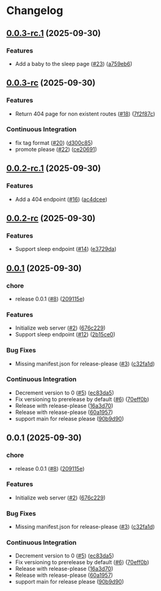 # Changelog

## [0.0.3-rc.1](https://github.com/c-warren/cdnc-release-please-test/compare/v0.0.3-rc...v0.0.3-rc.1) (2025-09-30)


### Features

* Add a baby to the sleep page ([#23](https://github.com/c-warren/cdnc-release-please-test/issues/23)) ([a759eb6](https://github.com/c-warren/cdnc-release-please-test/commit/a759eb6ff2de0c4b16e6b935edeab26b0054d505))

## [0.0.3-rc](https://github.com/c-warren/cdnc-release-please-test/compare/v0.0.2...v0.0.3-rc) (2025-09-30)


### Features

* Return 404 page for non existent routes ([#18](https://github.com/c-warren/cdnc-release-please-test/issues/18)) ([7f2f87c](https://github.com/c-warren/cdnc-release-please-test/commit/7f2f87c2656766e8f4884c092b0aca49e264f685))


### Continuous Integration

* fix tag format ([#20](https://github.com/c-warren/cdnc-release-please-test/issues/20)) ([d300c85](https://github.com/c-warren/cdnc-release-please-test/commit/d300c853905dd7f4e8ba0dbebd7c3a40b0d73080))
* promote please ([#22](https://github.com/c-warren/cdnc-release-please-test/issues/22)) ([ce20691](https://github.com/c-warren/cdnc-release-please-test/commit/ce2069174dcfd7e62c3fff8234a8bd49f686ab90))

## [0.0.2-rc.1](https://github.com/c-warren/cdnc-release-please-test/compare/cdnc-release-please-test-v0.0.2-rc...cdnc-release-please-test-v0.0.2-rc.1) (2025-09-30)


### Features

* Add a 404 endpoint ([#16](https://github.com/c-warren/cdnc-release-please-test/issues/16)) ([ac4dcee](https://github.com/c-warren/cdnc-release-please-test/commit/ac4dceeb91e8536bb338f6c11ae1ce19fc5d9988))

## [0.0.2-rc](https://github.com/c-warren/cdnc-release-please-test/compare/cdnc-release-please-test-v0.0.1...cdnc-release-please-test-v0.0.2-rc) (2025-09-30)


### Features

* Support sleep endpoint ([#14](https://github.com/c-warren/cdnc-release-please-test/issues/14)) ([e3729da](https://github.com/c-warren/cdnc-release-please-test/commit/e3729daa98bdf2817fdc667268eb1f79e4cbb72d))

## [0.0.1](https://github.com/c-warren/cdnc-release-please-test/compare/cdnc-release-please-test-v0.0.1...cdnc-release-please-test-v0.0.1) (2025-09-30)


### chore

* release 0.0.1 ([#8](https://github.com/c-warren/cdnc-release-please-test/issues/8)) ([209115e](https://github.com/c-warren/cdnc-release-please-test/commit/209115e2f27953833417a04df1779fa5779dc291))


### Features

* Initialize web server ([#2](https://github.com/c-warren/cdnc-release-please-test/issues/2)) ([676c229](https://github.com/c-warren/cdnc-release-please-test/commit/676c22989fbed66634f6c9ff36590cf1629f39e5))
* Support sleep endpoint ([#12](https://github.com/c-warren/cdnc-release-please-test/issues/12)) ([2b15ce0](https://github.com/c-warren/cdnc-release-please-test/commit/2b15ce079bed6e0b9c6f42f27eae206e59ff3772))


### Bug Fixes

* Missing manifest.json for release-please ([#3](https://github.com/c-warren/cdnc-release-please-test/issues/3)) ([c32fa1d](https://github.com/c-warren/cdnc-release-please-test/commit/c32fa1df297d2bc330743ef9d70dc2c8f800def4))


### Continuous Integration

* Decrement version to 0 ([#5](https://github.com/c-warren/cdnc-release-please-test/issues/5)) ([ec83da5](https://github.com/c-warren/cdnc-release-please-test/commit/ec83da5207cc1e56b63a08267c4adf09306303f3))
* Fix versioning to prerelease by default ([#6](https://github.com/c-warren/cdnc-release-please-test/issues/6)) ([70eff0b](https://github.com/c-warren/cdnc-release-please-test/commit/70eff0b25af18b40447931f20fa5f009a06c8c60))
* Release with release-please ([16a3d70](https://github.com/c-warren/cdnc-release-please-test/commit/16a3d70120946962c1e9fb7ae497ff434375fcba))
* Release with release-please ([60a1957](https://github.com/c-warren/cdnc-release-please-test/commit/60a195745b7194ae401dc1e7d12257949bdb71e5))
* support main for release please ([90b9d90](https://github.com/c-warren/cdnc-release-please-test/commit/90b9d90fe467daaa26f3288b9c0b4c6a98962810))

## 0.0.1 (2025-09-30)


### chore

* release 0.0.1 ([#8](https://github.com/c-warren/cdnc-release-please-test/issues/8)) ([209115e](https://github.com/c-warren/cdnc-release-please-test/commit/209115e2f27953833417a04df1779fa5779dc291))


### Features

* Initialize web server ([#2](https://github.com/c-warren/cdnc-release-please-test/issues/2)) ([676c229](https://github.com/c-warren/cdnc-release-please-test/commit/676c22989fbed66634f6c9ff36590cf1629f39e5))


### Bug Fixes

* Missing manifest.json for release-please ([#3](https://github.com/c-warren/cdnc-release-please-test/issues/3)) ([c32fa1d](https://github.com/c-warren/cdnc-release-please-test/commit/c32fa1df297d2bc330743ef9d70dc2c8f800def4))


### Continuous Integration

* Decrement version to 0 ([#5](https://github.com/c-warren/cdnc-release-please-test/issues/5)) ([ec83da5](https://github.com/c-warren/cdnc-release-please-test/commit/ec83da5207cc1e56b63a08267c4adf09306303f3))
* Fix versioning to prerelease by default ([#6](https://github.com/c-warren/cdnc-release-please-test/issues/6)) ([70eff0b](https://github.com/c-warren/cdnc-release-please-test/commit/70eff0b25af18b40447931f20fa5f009a06c8c60))
* Release with release-please ([16a3d70](https://github.com/c-warren/cdnc-release-please-test/commit/16a3d70120946962c1e9fb7ae497ff434375fcba))
* Release with release-please ([60a1957](https://github.com/c-warren/cdnc-release-please-test/commit/60a195745b7194ae401dc1e7d12257949bdb71e5))
* support main for release please ([90b9d90](https://github.com/c-warren/cdnc-release-please-test/commit/90b9d90fe467daaa26f3288b9c0b4c6a98962810))
